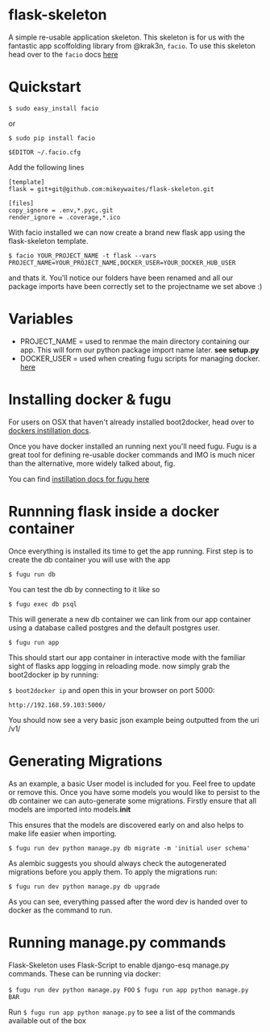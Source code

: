 flask-skeleton
==============

A simple re-usable application skeleton.  This skeleton is for us with the fantastic app scoffolding library from @krak3n, ``facio``.
To use this skeleton head over to the ``facio`` docs [here](https://facio.readthedocs.org/en/latest/index.html)

Quickstart
==========

```
$ sudo easy_install facio
```

or

```
$ sudo pip install facio
```

```
$EDITOR ~/.facio.cfg
```

Add the following lines

```
[template]
flask = git+git@github.com:mikeywaites/flask-skeleton.git

[files]
copy_ignore = .env,*.pyc,.git
render_ignore = .coverage,*.ico
```

With facio installed we can now create a brand new flask app using the flask-skeleton template.

```
$ facio YOUR_PROJECT_NAME -t flask --vars PROJECT_NAME=YOUR_PROJECT_NAME,DOCKER_USER=YOUR_DOCKER_HUB_USER
```
and thats it.  You'll notice our folders have been renamed and all our package imports have been correctly set to the projectname we set above :)

Variables
=========

- PROJECT_NAME = used to renmae the main directory containing our app.  This will form our python package import name later. **see setup.py**
- DOCKER_USER = used when creating fugu scripts for managing docker. [here](https://github.com/mattes/fugu)


Installing docker & fugu
===========================

For users on OSX that haven't already installed boot2docker, head over to [dockers instillation docs](https://docs.docker.com/installation/mac/).

Once you have docker installed an running next you'll need fugu.  Fugu is a great tool for defining re-usable docker commands and IMO is much nicer than the alternative, more widely talked about, fig.

You can find [instillation docs for fugu here](https://github.com/mattes/fugu)


Runnning flask inside a docker container
========================================

Once everything is installed its time to get the app running. First step is to create the db container you will use with the app

`$ fugu run db`

You can test the db by connecting to it like so

`$ fugu exec db psql`

This will generate a new db container we can link from our app container using a database called postgres and the default postgres user.

`$ fugu run app`

This should start our app container in interactive mode with the familiar sight of flasks app logging in reloading mode.  now simply grab the boot2docker ip by running:

`$ boot2docker ip` and open this in your browser on port 5000:

`http://192.168.59.103:5000/`


You should now see a very basic json example being outputted from the uri /v1/


Generating Migrations
===========================

As an example, a basic User model is included for you.  Feel free to update or remove this.  Once you have some models you would like to persist to the db container we can auto-generate
some migrations.  Firstly ensure that all models are imported into models.__init__

This ensures that the models are discovered early on and also helps to make life easier when importing.

`$ fugu run dev python manage.py db migrate -m 'initial user schema'`

As alembic suggests you should always check the autogenerated migrations before you apply them.  To apply the migrations run:

`$ fugu run dev python manage.py db upgrade`

As you can see, everything passed after the word dev is handed over to docker as the command to run.


Running manage.py commands
===========================

Flask-Skeleton uses Flask-Script to enable django-esq manage.py commands.  These can be running via docker:

`$ fugu run dev python manage.py FOO`
`$ fugu run app python manage.py BAR`

Run `$ fugu run app python manage.py` to see a list of the commands available out of the box
